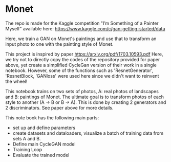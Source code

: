 # Monet
The repo is made for the Kaggle competition "I’m Something of a Painter Myself" available here:
https://www.kaggle.com/c/gan-getting-started/data

Here, we train a GAN on Monet's paintings and use that to transform an input photo to one with the painting style of Monet. 

This project is inspired by paper https://arxiv.org/pdf/1703.10593.pdf Here, we try not to directly copy the codes of the repository provided for paper above, yet create a simplified CycleGan version of their work in a single notebook. However, some of the functions such as 'ResnetGenerator', 'ResnetBlock, 'GANloss' were used here since we didn't want to reinvent the wheel!

This notebook trains on two sets of photos, A: real photos of landscapes and B: paintings of Monet. The ultimate goal is to transform photos of each style to another (A -> B or B -> A). This is done by creating 2 generators and 2 discriminators. See paper above for more details.

This note book has the following main parts:

 - set up and define parameters
 - create datasets and dataloaders, visualize a batch of training data from sets A and B.
 - Define main CycleGAN model
 - Training Loop
 - Evaluate the trained model
